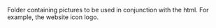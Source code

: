 Folder containing pictures to be used in conjunction with the html. For example, the website icon logo.
